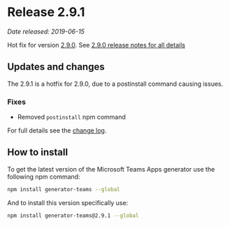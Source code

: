 # Release 2.9.1

*Date released: 2019-06-15*

Hot fix for version [2.9.0](/Release-notes-2.9.0). See [2.9.0 release notes for all details](./Release-notes-2.9.0)

## Updates and changes
The 2.9.1 is a hotfix for 2.9.0, due to a postinstall command causing issues.

### Fixes

* Removed `postinstall` npm command

For full details see the [change log](https://github.com/pnp/generator-teams/blob/64d9d44e3da10055d660efb8993b9966ae41e214/CHANGELOG.md).

## How to install

To get the latest version of the Microsoft Teams Apps generator use the following npm command:

``` bash
npm install generator-teams --global
```

And to install this version specifically use:

``` bash
npm install generator-teams@2.9.1 --global
```
